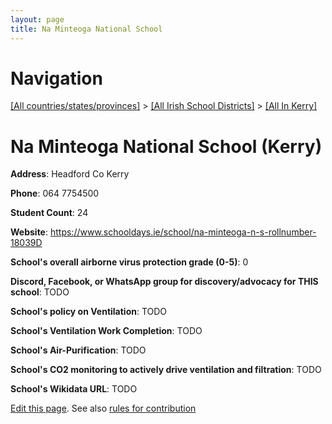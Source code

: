 ```yaml
---
layout: page
title: Na Minteoga National School
---
```

# Navigation

[[All countries/states/provinces]](../../..) > [[All Irish School Districts]](../..) > [[All In Kerry]](..)

# Na Minteoga National School (Kerry)

**Address**: Headford Co Kerry

**Phone**: 064 7754500

**Student Count**: 24

**Website**: <https://www.schooldays.ie/school/na-minteoga-n-s-rollnumber-18039D>

**School's overall airborne virus protection grade (0-5)**: 0

**Discord, Facebook, or WhatsApp group for discovery/advocacy for THIS school**: TODO

**School's policy on Ventilation**: TODO

**School's Ventilation Work Completion**: TODO

**School's Air-Purification**: TODO

**School's CO2 monitoring to actively drive ventilation and filtration**: TODO

**School's Wikidata URL**: TODO


[Edit this page](https://github.com/ventilate-schools/Ireland/edit/main/./Kerry/Na_Minteoga_National_School.md). See also [rules for contribution](../../../contribution-rules/)